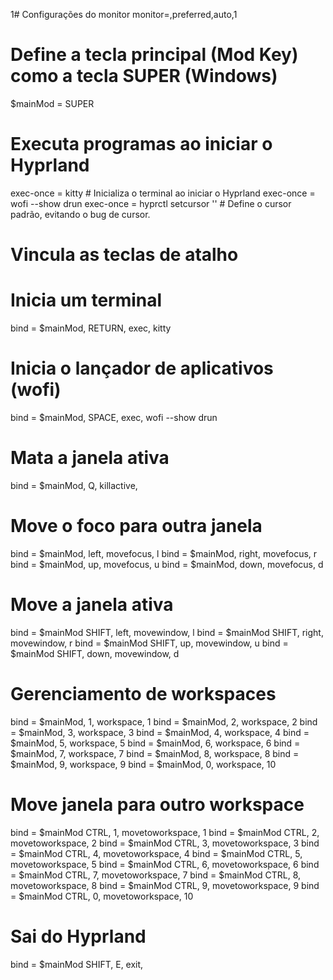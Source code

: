 1# Configurações do monitor
monitor=,preferred,auto,1

# Define a tecla principal (Mod Key) como a tecla SUPER (Windows)
$mainMod = SUPER

# Executa programas ao iniciar o Hyprland
exec-once = kitty # Inicializa o terminal ao iniciar o Hyprland
exec-once = wofi --show drun
exec-once = hyprctl setcursor '' # Define o cursor padrão, evitando o bug de cursor.

# Vincula as teclas de atalho
# Inicia um terminal
bind = $mainMod, RETURN, exec, kitty

# Inicia o lançador de aplicativos (wofi)
bind = $mainMod, SPACE, exec, wofi --show drun

# Mata a janela ativa
bind = $mainMod, Q, killactive, 

# Move o foco para outra janela
bind = $mainMod, left, movefocus, l
bind = $mainMod, right, movefocus, r
bind = $mainMod, up, movefocus, u
bind = $mainMod, down, movefocus, d

# Move a janela ativa
bind = $mainMod SHIFT, left, movewindow, l
bind = $mainMod SHIFT, right, movewindow, r
bind = $mainMod SHIFT, up, movewindow, u
bind = $mainMod SHIFT, down, movewindow, d

# Gerenciamento de workspaces
bind = $mainMod, 1, workspace, 1
bind = $mainMod, 2, workspace, 2
bind = $mainMod, 3, workspace, 3
bind = $mainMod, 4, workspace, 4
bind = $mainMod, 5, workspace, 5
bind = $mainMod, 6, workspace, 6
bind = $mainMod, 7, workspace, 7
bind = $mainMod, 8, workspace, 8
bind = $mainMod, 9, workspace, 9
bind = $mainMod, 0, workspace, 10

# Move janela para outro workspace
bind = $mainMod CTRL, 1, movetoworkspace, 1
bind = $mainMod CTRL, 2, movetoworkspace, 2
bind = $mainMod CTRL, 3, movetoworkspace, 3
bind = $mainMod CTRL, 4, movetoworkspace, 4
bind = $mainMod CTRL, 5, movetoworkspace, 5
bind = $mainMod CTRL, 6, movetoworkspace, 6
bind = $mainMod CTRL, 7, movetoworkspace, 7
bind = $mainMod CTRL, 8, movetoworkspace, 8
bind = $mainMod CTRL, 9, movetoworkspace, 9
bind = $mainMod CTRL, 0, movetoworkspace, 10

# Sai do Hyprland
bind = $mainMod SHIFT, E, exit, 

